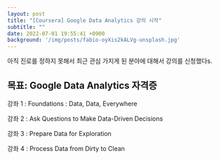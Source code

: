 ```yaml
---
layout: post
title: "[Coursera] Google Data Analytics 강의 시작"
subtitle: ""
date: 2022-07-01 19:55:41 +0900
background: '/img/posts/fabio-oyXis2kALVg-unsplash.jpg'
---
```


<p>아직 진로를 정하지 못해서 최근 관심 가지게 된 분야에 대해서 강의를 신청했다s.</p>

<h2 class="section-heading">목표: Google Data Analytics 자격증</h2>

<p>강좌 1 : Foundations : Data, Data, Everywhere</p>

<p>강좌 2 : Ask Questions to Make Data-Driven Decisions</p>

<p>강좌 3 : Prepare Data for Exploration</p>

<p>강좌 4 : Process Data from Dirty to Clean</p>